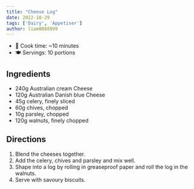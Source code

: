 ```yaml
---
title: "Cheese Log"
date: 2022-10-29
tags: ['Dairy', 'Appetiser']
author: liam8888999
---
```


- 🍳 Cook time: ~10 minutes
- 🍽️  Servings: 10 portions

## Ingredients

- 240g Australian cream Cheese
- 120g Australian Danish blue Cheese
- 45g celery, finely sliced
- 60g chives, chopped
- 10g parsley, chopped
- 120g walnuts, finely chopped

## Directions

1. Blend the cheeses together.
2. Add the celery, chives and parsley and mix well.
3. Shape into a log by rolling in greaseproof paper and roll the log in the walnuts.
4. Serve with savoury biscuits.
